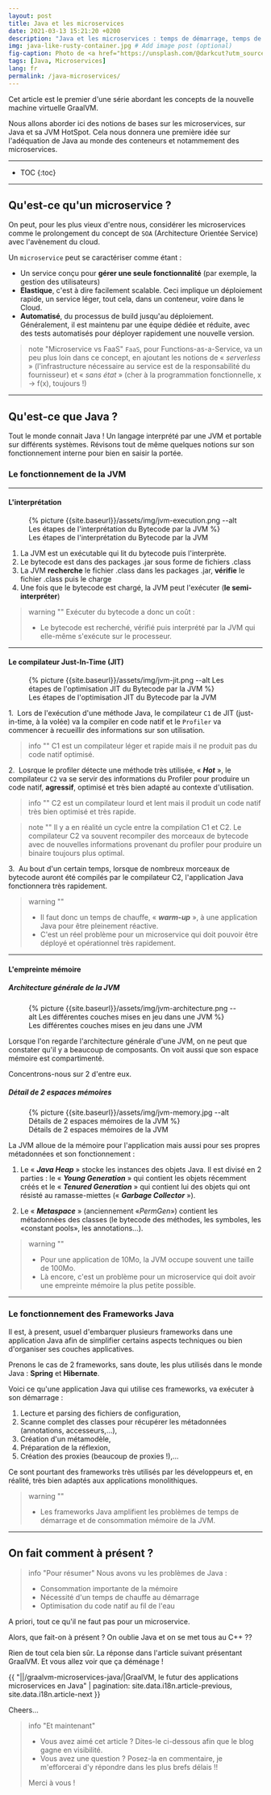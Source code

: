 ```yaml
---
layout: post
title: Java et les microservices
date: 2021-03-13 15:21:20 +0200
description: "Java et les microservices : temps de démarrage, temps de chauffe, consommation mémoire de la JVM... Faisons un état des lieux."
img: java-like-rusty-container.jpg # Add image post (optional)
fig-caption: Photo de <a href="https://unsplash.com/@darkcut?utm_source=unsplash&utm_medium=referral&utm_content=creditCopyText">Robert MODOUX</a> sur <a href="https://unsplash.com/s/photos/container-rusty?utm_source=unsplash&utm_medium=referral&utm_content=creditCopyText">Unsplash</a>
tags: [Java, Microservices]
lang: fr
permalink: /java-microservices/
---
```


Cet article est le premier d'une série abordant les concepts de la nouvelle machine virtuelle GraalVM. 

Nous allons aborder ici des notions de bases sur les microservices, sur Java et sa JVM HotSpot. Cela nous donnera une première idée sur l'adéquation de Java au monde des conteneurs et notammement des microservices.


<hr class="hr-text" data-content="Plan">

* TOC
{:toc}

<hr class="hr-text" data-content="Microservices">

## Qu'est-ce qu'un microservice ?

On peut, pour les plus vieux d'entre nous, considérer les microservices comme le prolongement du concept de `SOA` (Architecture Orientée Service) avec l'avènement du cloud.

Un `microservice` peut se caractériser comme étant :

* Un service conçu pour **gérer une seule fonctionnalité** (par exemple, la gestion des utilisateurs)
* **Elastique**, c'est à dire facilement scalable. Ceci implique un déploiement rapide, un service léger, tout cela, dans un conteneur, voire dans le Cloud.
* **Automatisé**, du processus de build jusqu'au déploiement. Généralement, il est maintenu par une équipe dédiée et réduite, avec des tests automatisés pour déployer rapidement une nouvelle version.

> note "Microservice vs FaaS"
> `FaaS`, pour Functions-as-a-Service, va un peu plus loin dans ce concept, en ajoutant les notions de &laquo; *serverless* &raquo; (l'infrastructure nécessaire au service est de la responsabilité du fournisseur) et &laquo; *sans état* &raquo; (cher à la programmation fonctionnelle, x -> f(x), toujours !)

<hr class="hr-text" data-content="Java">

## Qu'est-ce que Java ?

Tout le monde connait Java ! Un langage interprété par une JVM et portable sur différents systèmes. Révisons tout de même quelques notions sur son fonctionnement interne pour bien en saisir la portée.

### Le fonctionnement de la JVM
<hr class="hr-text" data-content="Interpréteur">

#### L'interprétation

<figure class="article">
  {% picture {{site.baseurl}}/assets/img/jvm-execution.png --alt Les étapes de l'interprétation du Bytecode par la JVM %}
  <figcaption>Les étapes de l'interprétation du Bytecode par la JVM</figcaption>
</figure>

1. La JVM est un exécutable qui lit du bytecode puis l'interprète.
2. Le bytecode est dans des packages .jar sous forme de fichiers .class
3. La JVM **recherche** le fichier .class dans les packages .jar, **vérifie** le fichier .class puis le charge
4. Une fois que le bytecode est chargé, la JVM peut l'exécuter (**le semi-interpréter**)

> warning ""
> Exécuter du bytecode a donc un coût :
> 
> * Le bytecode est recherché, vérifié puis interprété par la JVM qui elle-même s'exécute sur le processeur.

<hr class="hr-text" data-content="Compilateur JIT">

#### Le compilateur Just-In-Time (JIT)

<figure class="article">
  {% picture {{site.baseurl}}/assets/img/jvm-jit.png --alt Les étapes de l'optimisation JIT du Bytecode par la JVM %}
  <figcaption>Les étapes de l'optimisation JIT du Bytecode par la JVM</figcaption>
</figure>

1.&nbsp;&nbsp;Lors de l'exécution d'une méthode Java, le compilateur `C1` de JIT (just-in-time, à la volée) va la compiler en code natif et le `Profiler` va commencer à recueillir des informations sur son utilisation.

> info ""
> C1 est un compilateur léger et rapide mais il ne produit pas du code natif optimisé.

2.&nbsp;&nbsp;Losrque le profiler détecte une méthode très utilisée, &laquo; ***Hot*** &raquo;, le compilateur `C2` va se servir des informations du Profiler pour produire un code natif, **agressif**,  optimisé et très bien adapté au contexte d'utilisation.

> info ""
> C2 est un compilateur lourd et lent mais il produit un code natif très bien optimisé et très rapide.

> note "" 
> Il y a en réalité un cycle entre la compilation C1 et C2. Le compilateur C2 va souvent recompiler des morceaux de bytecode avec de nouvelles informations provenant du profiler pour produire un binaire toujours plus optimal.

3.&nbsp;&nbsp;Au bout d'un certain temps, lorsque de nombreux morceaux de bytecode auront été compilés par le compilateur C2, l'application Java fonctionnera très rapidement.

> warning ""
> * Il faut donc un temps de chauffe, &laquo; ***warm-up*** &raquo;, à une application Java pour être pleinement réactive.
> * C'est un réel problème pour un microservice qui doit pouvoir être déployé et opérationnel très rapidement.

<hr class="hr-text" data-content="Mémoire">

#### L'empreinte mémoire

##### Architecture générale de la JVM 

<figure class="article">
  {% picture {{site.baseurl}}/assets/img/jvm-architecture.png --alt Les différentes couches mises en jeu dans une JVM %}
  <figcaption>Les différentes couches mises en jeu dans une JVM</figcaption>
</figure>


Lorsque l'on regarde l'architecture générale d'une JVM, on ne peut que constater qu'il y a beaucoup de composants. On voit aussi que son espace mémoire est compartimenté.

Concentrons-nous sur 2 d'entre eux.

##### Détail de 2 espaces mémoires

<figure class="article">
  {% picture {{site.baseurl}}/assets/img/jvm-memory.jpg --alt Détails de 2 espaces mémoires de la JVM %}
  <figcaption>Détails de 2 espaces mémoires de la JVM</figcaption>
</figure>

La JVM alloue de la mémoire pour l'application mais aussi pour ses propres métadonnées et son fonctionnement :

1. Le &laquo; ***Java Heap*** &raquo; stocke les instances des objets Java.
Il est divisé en 2 parties : le &laquo; ***Young Generation*** &raquo; qui contient les objets récemment créés et le &laquo; ***Tenured Generation*** &raquo; qui contient lui des objets qui ont résisté au ramasse-miettes (&laquo; ***Garbage Collector*** &raquo;).

1. Le &laquo; ***Metaspace*** &raquo; (anciennement &laquo;*PermGen*&raquo;) contient les métadonnées des classes (le bytecode des méthodes, les symboles, les &laquo;constant pools&raquo;, les annotations...).

>  warning ""
> * Pour une application de 10Mo, la JVM occupe souvent une taille de 100Mo.
> * Là encore, c'est un problème pour un microservice qui doit avoir une empreinte mémoire la plus petite possible.

<hr class="hr-text" data-content="Frameworks">

### Le fonctionnement des Frameworks Java

Il est, à present, usuel d'embarquer plusieurs frameworks dans une application Java afin de simplifier certains aspects techniques ou bien d'organiser ses couches applicatives.

Prenons le cas de 2 frameworks, sans doute, les plus utilisés dans le monde Java : **Spring** et **Hibernate**.

Voici ce qu'une application Java qui utilise ces frameworks, va exécuter à son démarrage :
1. Lecture et parsing des fichiers de configuration,
1. Scanne complet des classes pour récupérer les métadonnées (annotations, accesseurs,...),
1. Création d'un métamodèle,
1. Préparation de la réflexion,
1. Création des proxies (beaucoup de proxies !),...

Ce sont pourtant des frameworks très utilisés par les développeurs et, en réalité, très bien adaptés aux applications monolithiques.

> warning ""
> * Les frameworks Java amplifient les problèmes de temps de démarrage et de consommation mémoire de la JVM.

<hr class="hr-text" data-content="Conclusion">

## On fait comment à présent ?

> info "Pour résumer"
> Nous avons vu les problèmes de Java :
> * Consommation importante de la mémoire
> * Nécessité d'un temps de chauffe au démarrage
> * Optimisation du code natif au fil de l'eau

A priori, tout ce qu'il ne faut pas pour un microservice.

Alors, que fait-on à présent ? On oublie Java et on se met tous au C++ ??

Rien de tout cela bien sûr. La réponse dans l'article suivant présentant GraalVM. Et vous allez voir que ça déménage !

{{ "||/graalvm-microservices-java/|GraalVM, le futur des applications microservices en Java" | pagination: site.data.i18n.article-previous, site.data.i18n.article-next }}

Cheers...

> info "Et maintenant"
> * Vous avez aimé cet article ? Dites-le ci-dessous afin que le blog gagne en visibilité.
> * Vous avez une question ? Posez-la en commentaire, je m'efforcerai d'y répondre dans les plus brefs délais !!
> 
> Merci à vous !
>
